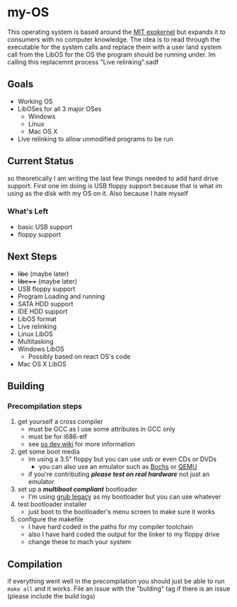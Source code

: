 # my-OS

This operating system is based around the [MIT exokernel](https://pdos.csail.mit.edu/archive/exo/) but expands it to consumers with no computer knowledge. The idea is to read through the executable for the system calls and replace them with a user land system call from the LibOS for the OS the program should be running under. Im calling this replacemnt process "Live relinking".sadf
 
## Goals

* Working OS  
* LibOSes for all 3 major OSes  
    * Windows  
    * Linux  
    * Mac OS X  
* Live relinking to allow unmodified programs to be run

## Current Status

so theoretically I am writing the last few things needed to add hard drive support. First one im doing is USB floppy support because that is what im using as the disk with my OS on it. Also because I hate myself

### What's Left
* basic USB support
* floppy support


## Next Steps

* ~~libc~~ (maybe later)
* ~~libc++~~ (maybe later)
* USB floppy support    
* Program Loading and running  
* SATA HDD support  
* IDE HDD support 
* LibOS format
* Live relinking
* Linux LibOS
* Multitasking
* Windows LibOS
   * Possibly based on react OS's code
* Mac OS X LibOS

## Building

### Precompilation steps

1. get yourself a cross compiler
    * must be GCC as I use some attributes in GCC only
    * must be for i686-elf 
    * see [os dev wiki](http://wiki.osdev.org/GCC_Cross-Compiler#Preparing_for_the_build) for more information
2. get some boot media
    * im using a 3.5" floppy but you can use usb or even CDs or DVDs
        * you can also use an emulator such as [Bochs](http://wiki.osdev.org/Bochs) or [QEMU](http://wiki.osdev.org/Qemu)
    * if you're contributing ***please test on real hardware*** not just an emulator
3. set up a ***multiboot compliant*** bootloader
    * I'm using [grub legacy](http://wiki.osdev.org/GRUB_Legacy) as my bootloader but you can use whatever
4. test bootloader installer
    * just boot to the bootloader's menu screen to make sure it works
5. configure the makefile
    * I have hard coded in the paths for my compiler toolchain
    * also I have hard coded the output for the linker to my floppy drive
    * change these to mach your system
    
## Compilation
if everything went well in the precompilation you should just be able to run `make all` and it works. File an issue with the "bulding" tag if there is an issue (please include the build logs)
